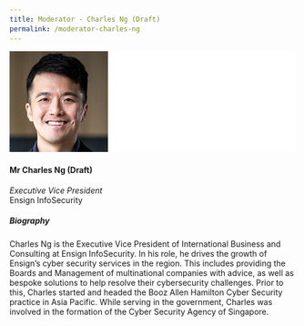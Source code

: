 ```yaml
---
title: Moderator - Charles Ng (Draft)
permalink: /moderator-charles-ng
---
```


![Charles Ng](/images/speakers/Charles-Ng.jpg)

#### **Mr Charles Ng (Draft)**

*Executive Vice President*  
Ensign InfoSecurity

##### **Biography**

Charles Ng is the Executive Vice President of International Business and Consulting at Ensign InfoSecurity.
In his role, he drives the growth of Ensign’s cyber security services in the region. This includes providing the Boards and Management of multinational companies with advice, as well as bespoke solutions to help resolve their cybersecurity challenges.
Prior to this, Charles started and headed the Booz Allen Hamilton Cyber Security practice in Asia Pacific. While serving in the government, Charles was involved in the formation of the Cyber Security Agency of Singapore.